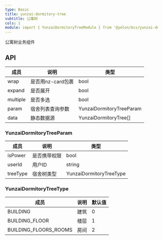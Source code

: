 ```yaml
---
type: Basic
title: yunzai-dormitory-tree
subtitle: 公寓树
cols: 1
module: import { YunzaiDormitoryTreeModule } from '@yelon/bcs/yunzai-dormitory-tree';
---
```




公寓树业务组件

## API

| 成员       | 说明           | 类型                       |  
|----------|--------------|--------------------------|
| wrap     | 是否用nz-card包裹 | bool                     |  
| expand   | 是否展开         | bool                     |  
| multiple | 是否多选         | bool                     |  
| param    | 宿舍列表查询参数     | YunzaiDormitoryTreeParam |  
| data     | 静态数据源        | YunzaiDormitoryTree[]    |  

### YunzaiDormitoryTreeParam

| 成员       | 说明     | 类型                      |  
|----------|--------|-------------------------|
| isPower  | 是否携带权限 | bool                    |  
| userId   | 用户ID   | string                  |  
| treeType | 宿舍树类型  | YunzaiDormitoryTreeType |  

### YunzaiDormitoryTreeType

| 成员                    | 说明 | 默认值 |  
|-----------------------|----|-----|
| BUILDING              | 建筑 | 0   |  
| BUILDING_FLOOR        | 楼层 | 1   |  
| BUILDING_FLOORS_ROOMS | 房间 | 2   |  







